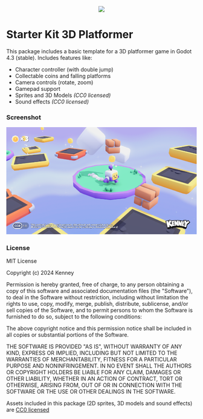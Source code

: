 <p align="center"><img src="icon.png"/></p>

# Starter Kit 3D Platformer

This package includes a basic template for a 3D platformer game in Godot 4.3 (stable). Includes features like:

- Character controller (with double jump)
- Collectable coins and falling platforms
- Camera controls (rotate, zoom)
- Gamepad support
- Sprites and 3D Models _(CC0 licensed)_
- Sound effects _(CC0 licensed)_

### Screenshot

<p align="center"><img src="screenshots/screenshot.png"/></p>

### License

MIT License

Copyright (c) 2024 Kenney

Permission is hereby granted, free of charge, to any person obtaining a copy of this software and associated documentation files (the "Software"), to deal in the Software without restriction, including without limitation the rights to use, copy, modify, merge, publish, distribute, sublicense, and/or sell copies of the Software, and to permit persons to whom the Software is furnished to do so, subject to the following conditions:

The above copyright notice and this permission notice shall be included in all copies or substantial portions of the Software.

THE SOFTWARE IS PROVIDED "AS IS", WITHOUT WARRANTY OF ANY KIND, EXPRESS OR IMPLIED, INCLUDING BUT NOT LIMITED TO THE WARRANTIES OF MERCHANTABILITY, FITNESS FOR A PARTICULAR PURPOSE AND NONINFRINGEMENT. IN NO EVENT SHALL THE AUTHORS OR COPYRIGHT HOLDERS BE LIABLE FOR ANY CLAIM, DAMAGES OR OTHER LIABILITY, WHETHER IN AN ACTION OF CONTRACT, TORT OR OTHERWISE, ARISING FROM, OUT OF OR IN CONNECTION WITH THE SOFTWARE OR THE USE OR OTHER DEALINGS IN THE SOFTWARE.

Assets included in this package (2D sprites, 3D models and sound effects) are [CC0 licensed](https://creativecommons.org/publicdomain/zero/1.0/)
